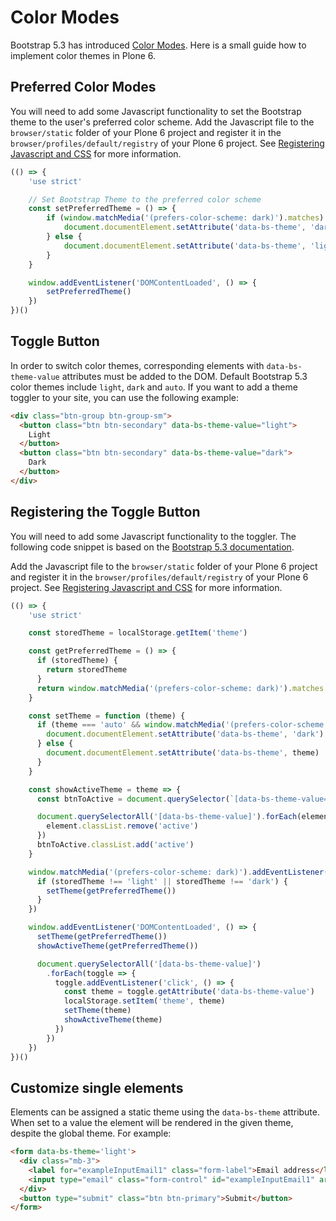 # Color Modes
Bootstrap 5.3 has introduced [Color Modes](https://getbootstrap.com/docs/5.3/customize/color-modes/).
Here is a small guide how to implement color themes in Plone 6.

## Preferred Color Modes
You will need to add some Javascript functionality to set the Bootstrap theme to the user's preferred color scheme.
Add the Javascript file to the `browser/static` folder of your Plone 6 project and register it in the `browser/profiles/default/registry` of your Plone 6 project.
See [Registering Javascript and CSS](classic-ui-static-resources-registering-label) for more information.

```js
(() => {
    'use strict'

    // Set Bootstrap Theme to the preferred color scheme
    const setPreferredTheme = () => {
        if (window.matchMedia('(prefers-color-scheme: dark)').matches) {
            document.documentElement.setAttribute('data-bs-theme', 'dark')
        } else {
            document.documentElement.setAttribute('data-bs-theme', 'light')
        }
    }

    window.addEventListener('DOMContentLoaded', () => {
        setPreferredTheme()
    })
})()
```

## Toggle Button
In order to switch color themes, corresponding elements with `data-bs-theme-value`
attributes must be added to the DOM.
Default Bootstrap 5.3 color themes include `light`, `dark` and `auto`.
If you want to add a theme toggler to your site, you can use the following example:

```html
<div class="btn-group btn-group-sm">
  <button class="btn btn-secondary" data-bs-theme-value="light">
    Light
  </button>
  <button class="btn btn-secondary" data-bs-theme-value="dark">
    Dark
  </button>
</div>
```

## Registering the Toggle Button

You will need to add some Javascript functionality to the toggler.
The following code snippet is based on the [Bootstrap 5.3 documentation](https://getbootstrap.com/docs/5.3/customize/color-modes/#javascript).

Add the Javascript file to the `browser/static` folder of your Plone 6 project and register it in the `browser/profiles/default/registry` of your Plone 6 project.
See [Registering Javascript and CSS](classic-ui-static-resources-registering-label) for more information.

```js
(() => {
    'use strict'

    const storedTheme = localStorage.getItem('theme')

    const getPreferredTheme = () => {
      if (storedTheme) {
        return storedTheme
      }
      return window.matchMedia('(prefers-color-scheme: dark)').matches ? 'dark' : 'light'
    }

    const setTheme = function (theme) {
      if (theme === 'auto' && window.matchMedia('(prefers-color-scheme: dark)').matches) {
        document.documentElement.setAttribute('data-bs-theme', 'dark')
      } else {
        document.documentElement.setAttribute('data-bs-theme', theme)
      }
    }

    const showActiveTheme = theme => {
      const btnToActive = document.querySelector(`[data-bs-theme-value="${theme}"]`)

      document.querySelectorAll('[data-bs-theme-value]').forEach(element => {
        element.classList.remove('active')
      })
      btnToActive.classList.add('active')
    }

    window.matchMedia('(prefers-color-scheme: dark)').addEventListener('change', () => {
      if (storedTheme !== 'light' || storedTheme !== 'dark') {
        setTheme(getPreferredTheme())
      }
    })

    window.addEventListener('DOMContentLoaded', () => {
      setTheme(getPreferredTheme())
      showActiveTheme(getPreferredTheme())

      document.querySelectorAll('[data-bs-theme-value]')
        .forEach(toggle => {
          toggle.addEventListener('click', () => {
            const theme = toggle.getAttribute('data-bs-theme-value')
            localStorage.setItem('theme', theme)
            setTheme(theme)
            showActiveTheme(theme)
          })
        })
    })
})()
```

## Customize single elements
Elements can be assigned a static theme using the `data-bs-theme` attribute.
When set to a value the element will be rendered in the given theme, despite the global theme.
For example:

```html
<form data-bs-theme='light'>
  <div class="mb-3">
    <label for="exampleInputEmail1" class="form-label">Email address</label>
    <input type="email" class="form-control" id="exampleInputEmail1" aria-describedby="emailHelp">
  </div>
  <button type="submit" class="btn btn-primary">Submit</button>
</form>
```
